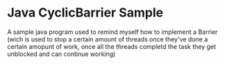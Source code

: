 # Java CyclicBarrier Sample
 A sample java program used to remind myself how to implement a Barrier (wich is used to stop a certain amount of threads once they've done a certain amopunt of work, once all the threads completd the task they get unblocked and can continue working)
